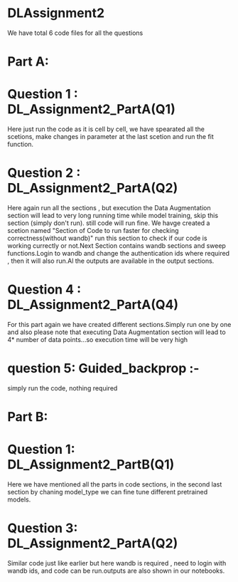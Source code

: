 # DLAssignment2
We have total 6 code files for all the questions
# Part A:
# Question 1 : DL_Assignment2_PartA(Q1)
Here just run the code as it is cell by cell, we have spearated all the scetions, make changes in parameter at the last scetion and run the fit function.
# Question 2 : DL_Assignment2_PartA(Q2)
Here again run all the sections , but  execution the Data Augmentation section will lead to very long running time while model training, skip this section (simply don't run). still code will run fine. We havge created a scetion named "Section of Code to run faster for checking correctness(without wandb)" run this section to check if our code is working currectly or not.Next Section contains wandb sections and sweep functions.Login to wandb and change the authentication ids where required , then it will also run.Al the outputs are available in the output sections.
# Question 4 : DL_Assignment2_PartA(Q4)
For this part again we have created different sections.Simply run one by one and also please note that executing Data Augmentation section will lead to 4* number of data points...so execution time will be very high
# question 5: Guided_backprop :-
simply run the code, nothing required

# Part B:
# Question 1: DL_Assignment2_PartB(Q1) 
Here we have mentioned all the parts in code sections, in the second last section by chaning model_type we can fine tune different pretrained models.
# Question 3: DL_Assignment2_PartA(Q2)
Similar code just like earlier but here wandb is required , need to login with wandb ids, and code can be run.outputs are also shown in our notebooks.
